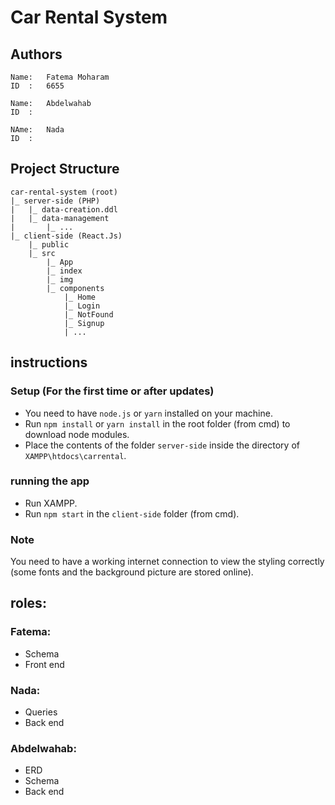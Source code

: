 # Car Rental System

## Authors

```
Name:   Fatema Moharam
ID  :   6655

Name:   Abdelwahab
ID  :   

NAme:   Nada
ID  :        
```

## Project Structure

```
car-rental-system (root)
|_ server-side (PHP)
|   |_ data-creation.ddl
|   |_ data-management
|       |_ ...
|_ client-side (React.Js)
    |_ public
    |_ src
        |_ App
        |_ index
        |_ img
        |_ components
            |_ Home
            |_ Login
            |_ NotFound
            |_ Signup
            | ...
```
## instructions

### Setup (For the first time or after updates)
- You need to have `node.js` or `yarn` installed on your machine.
- Run `npm install` or `yarn install` in the root folder (from cmd) to download node modules.
- Place the contents of the folder `server-side` inside the directory of `XAMPP\htdocs\carrental`.

### running the app
- Run XAMPP.
- Run `npm start` in the `client-side` folder (from cmd).

### Note
You need to have a working internet connection to view the styling correctly (some fonts and the background picture are stored online).

## roles:

### Fatema:

- Schema
- Front end

### Nada:

- Queries
- Back end

### Abdelwahab:

- ERD
- Schema
- Back end



